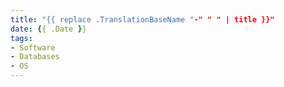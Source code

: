 ```yaml
---
title: "{{ replace .TranslationBaseName "-" " " | title }}"
date: {{ .Date }}
tags:
- Software
- Databases
- OS
---
```

